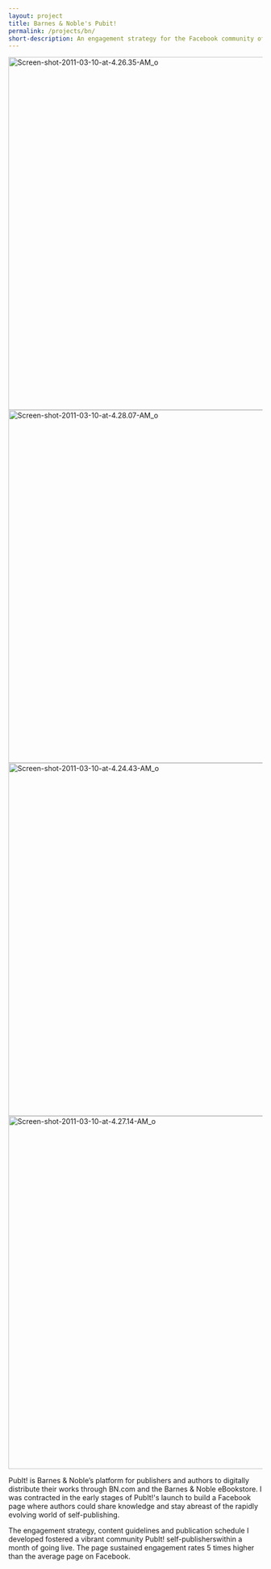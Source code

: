 ```yaml
---
layout: project
title: Barnes & Noble's Pubit!
permalink: /projects/bn/
short-description: An engagement strategy for the Facebook community of Barnes & Noble's self-publishing platform.
---
```

<img src="{{ site.baseurl }}/images//2012/01/Screen-shot-2011-03-10-at-4.26.35-AM_o.jpg" alt="Screen-shot-2011-03-10-at-4.26.35-AM_o" width="900" height="698" class="alignnone size-full wp-image-3114" />

<img src="{{ site.baseurl }}/images//2012/01/Screen-shot-2011-03-10-at-4.28.07-AM_o.jpg" alt="Screen-shot-2011-03-10-at-4.28.07-AM_o" width="900" height="698" class="alignnone size-full wp-image-3116" />

<img src="{{ site.baseurl }}/images//2012/01/Screen-shot-2011-03-10-at-4.24.43-AM_o.jpg" alt="Screen-shot-2011-03-10-at-4.24.43-AM_o" width="900" height="698" class="alignnone size-full wp-image-3113" />

<img src="{{ site.baseurl }}/images//2012/01/Screen-shot-2011-03-10-at-4.27.14-AM_o.jpg" alt="Screen-shot-2011-03-10-at-4.27.14-AM_o" width="900" height="698" class="alignnone size-full wp-image-3115" />

PubIt! is Barnes & Noble’s platform for publishers and authors to digitally distribute their works through BN.com and the Barnes & Noble eBookstore. I was contracted in the early stages of PubIt!'s launch to build a Facebook page where authors could share knowledge and stay abreast of the rapidly evolving world of self-publishing. 

The engagement strategy, content guidelines and publication schedule I developed fostered a vibrant community PubIt! self-publisherswithin a month of going live. The page sustained engagement rates 5 times higher than the average page on Facebook. 